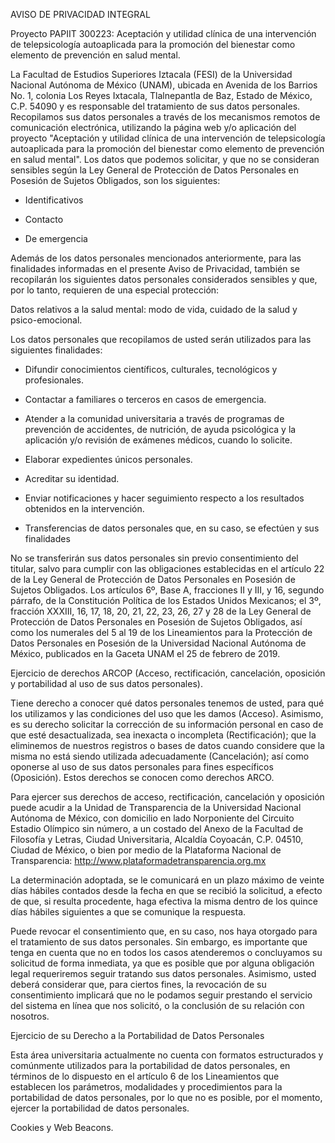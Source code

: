 AVISO DE PRIVACIDAD INTEGRAL

Proyecto PAPIIT 300223: Aceptación y utilidad clínica de una intervención de telepsicología autoaplicada para la promoción del bienestar como elemento de prevención en salud mental.

La Facultad de Estudios Superiores Iztacala (FESI) de la Universidad Nacional Autónoma de México (UNAM), ubicada en Avenida de los Barrios No. 1, colonia Los Reyes Ixtacala, Tlalnepantla de Baz, Estado de México, C.P. 54090 y es responsable del tratamiento de sus datos personales. Recopilamos sus datos personales a través de los mecanismos remotos de comunicación electrónica, utilizando la página web y/o aplicación del proyecto "Aceptación y utilidad clínica de una intervención de telepsicología autoaplicada para la promoción del bienestar como elemento de prevención en salud mental". Los datos que podemos solicitar, y que no se consideran sensibles según la Ley General de Protección de Datos Personales en Posesión de Sujetos Obligados, son los siguientes:

-   Identificativos

-   Contacto

-   De emergencia

Además de los datos personales mencionados anteriormente, para las finalidades informadas en el presente Aviso de Privacidad, también se recopilarán los siguientes datos personales considerados sensibles y que, por lo tanto, requieren de una especial protección:

Datos relativos a la salud mental: modo de vida, cuidado de la salud y psico-emocional.

Los datos personales que recopilamos de usted serán utilizados para las siguientes finalidades:

-   Difundir conocimientos científicos, culturales, tecnológicos y profesionales.

-   Contactar a familiares o terceros en casos de emergencia.

-   Atender a la comunidad universitaria a través de programas de prevención de accidentes, de nutrición, de ayuda psicológica y la aplicación y/o revisión de exámenes médicos, cuando lo solicite.

-   Elaborar expedientes únicos personales.

-   Acreditar su identidad.

-   Enviar notificaciones y hacer seguimiento respecto a los resultados obtenidos en la intervención.

-   Transferencias de datos personales que, en su caso, se efectúen y sus finalidades

No se transferirán sus datos personales sin previo consentimiento del titular, salvo para cumplir con las obligaciones establecidas en el artículo 22 de la Ley General de Protección de Datos Personales en Posesión de Sujetos Obligados. Los artículos 6º, Base A, fracciones II y III, y 16, segundo párrafo, de la Constitución Política de los Estados Unidos Mexicanos; el 3º, fracción XXXIII, 16, 17, 18, 20, 21, 22, 23, 26, 27 y 28 de la Ley General de Protección de Datos Personales en Posesión de Sujetos Obligados, así como los numerales del 5 al 19 de los Lineamientos para la Protección de Datos Personales en Posesión de la Universidad Nacional Autónoma de México, publicados en la Gaceta UNAM el 25 de febrero de 2019.

Ejercicio de derechos ARCOP (Acceso, rectificación, cancelación, oposición y portabilidad al uso de sus datos personales).

Tiene derecho a conocer qué datos personales tenemos de usted, para qué los utilizamos y las condiciones del uso que les damos (Acceso). Asimismo, es su derecho solicitar la corrección de su información personal en caso de que esté desactualizada, sea inexacta o incompleta (Rectificación); que la eliminemos de nuestros registros o bases de datos cuando considere que la misma no está siendo utilizada adecuadamente (Cancelación); así como oponerse al uso de sus datos personales para fines específicos (Oposición). Estos derechos se conocen como derechos ARCO.

Para ejercer sus derechos de acceso, rectificación, cancelación y oposición puede acudir a la Unidad de Transparencia de la Universidad Nacional Autónoma de México, con domicilio en lado Norponiente del Circuito Estadio Olímpico sin número, a un costado del Anexo de la Facultad de Filosofía y Letras, Ciudad Universitaria, Alcaldía Coyoacán, C.P. 04510, Ciudad de México, o bien por medio de la Plataforma Nacional de Transparencia: <http://www.plataformadetransparencia.org.mx>

La determinación adoptada, se le comunicará en un plazo máximo de veinte días hábiles contados desde la fecha en que se recibió la solicitud, a efecto de que, si resulta procedente, haga efectiva la misma dentro de los quince días hábiles siguientes a que se comunique la respuesta.

Puede revocar el consentimiento que, en su caso, nos haya otorgado para el tratamiento de sus datos personales. Sin embargo, es importante que tenga en cuenta que no en todos los casos atenderemos o concluyamos su solicitud de forma inmediata, ya que es posible que por alguna obligación legal requeriremos seguir tratando sus datos personales. Asimismo, usted deberá considerar que, para ciertos fines, la revocación de su consentimiento implicará que no le podamos seguir prestando el servicio del sistema en línea que nos solicitó, o la conclusión de su relación con nosotros.

Ejercicio de su Derecho a la Portabilidad de Datos Personales

Esta área universitaria actualmente no cuenta con formatos estructurados y comúnmente utilizados para la portabilidad de datos personales, en términos de lo dispuesto en el artículo 6 de los Lineamientos que establecen los parámetros, modalidades y procedimientos para la portabilidad de datos personales, por lo que no es posible, por el momento, ejercer la portabilidad de datos personales.

Cookies y Web Beacons.